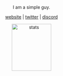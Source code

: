 <p align="center">I am a simple guy.</p>
<p align="center">
  <a href="https://eggsy.xyz" target="_blank">website</a>
  |
  <a href="https://twitter.com/eggsydev" target="_blank">twitter</a>
  |
  <a href="https://discord.eggsy.xyz" target="_blank">discord</a>
</p>

<p align="center">
  <img src="https://github-readme-stats.vercel.app/api?username=eggsy&count_private=true&show_icons=true&theme=dark&hide_border=true" width="50%" height="150px" alt="stats" />
</p>

